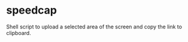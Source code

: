 speedcap
========

Shell script to upload a selected area of the screen and copy the link to clipboard.

